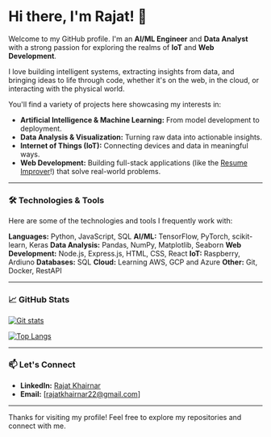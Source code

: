 # Hi there, I'm Rajat! 👋

Welcome to my GitHub profile. I'm an **AI/ML Engineer** and **Data Analyst** with a strong passion for exploring the realms of **IoT** and **Web Development**.

I love building intelligent systems, extracting insights from data, and bringing ideas to life through code, whether it's on the web, in the cloud, or interacting with the physical world.

You'll find a variety of projects here showcasing my interests in:

* **Artificial Intelligence & Machine Learning:** From model development to deployment.
* **Data Analysis & Visualization:** Turning raw data into actionable insights.
* **Internet of Things (IoT):** Connecting devices and data in meaningful ways.
* **Web Development:** Building full-stack applications (like the [Resume Improver](https://github.com/TheCoderRajat07/Resume-Improver)!) that solve real-world problems.

---

### 🛠️ Technologies & Tools

Here are some of the technologies and tools I frequently work with:

**Languages:** Python, JavaScript, SQL
**AI/ML:** TensorFlow, PyTorch, scikit-learn, Keras
**Data Analysis:** Pandas, NumPy, Matplotlib, Seaborn
**Web Development:** Node.js, Express.js, HTML, CSS, React 
**IoT:** Raspberry, Ardiuno 
**Databases:** SQL
**Cloud:** Learning AWS, GCP and Azure
**Other:** Git, Docker, RestAPI

---

### 📈 GitHub Stats

[![Git stats](https://github-readme-stats.vercel.app/api?username=TheCoderRajat07&show_icons=true&theme=radical)](https://github.com/anuraghazra/github-readme-stats)

[![Top Langs](https://github-readme-stats.vercel.app/api/top-langs/?username=TheCoderRajat07&layout=compact&theme=radical)](https://github.com/anuraghazra/github-readme-stats)



---

### 📫 Let's Connect

* **LinkedIn:** [Rajat Khairnar](https://www.linkedin.com/in/rajat-khairnar-796534261?utm_source=share&utm_campaign=share_via&utm_content=profile&utm_medium=android_app )
* **Email:** [rajatkhairnar22@gmail.com] 


---

Thanks for visiting my profile! Feel free to explore my repositories and connect with me.
